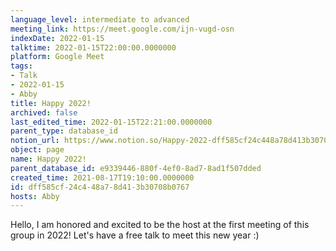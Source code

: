 ```yaml
---
language_level: intermediate to advanced
meeting_link: https://meet.google.com/ijn-vugd-osn
indexDate: 2022-01-15
talktime: 2022-01-15T22:00:00.0000000
platform: Google Meet
tags:
- Talk
- 2022-01-15
- Abby
title: Happy 2022!
archived: false
last_edited_time: 2022-01-15T22:21:00.0000000
parent_type: database_id
notion_url: https://www.notion.so/Happy-2022-dff585cf24c448a78d413b30708b0767
object: page
name: Happy 2022!
parent_database_id: e9339446-880f-4ef0-8ad7-8ad1f507dded
created_time: 2021-08-17T19:10:00.0000000
id: dff585cf-24c4-48a7-8d41-3b30708b0767
hosts: Abby
---
```


Hello, I am honored and excited to be the host at the first meeting of this group in 2022! Let's have a free talk to meet this new year :)





